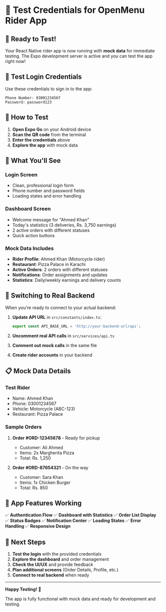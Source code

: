 # 🚀 Test Credentials for OpenMenu Rider App

## 📱 **Ready to Test!**

Your React Native rider app is now running with **mock data** for immediate testing. The Expo development server is active and you can test the app right now!

## 🔑 **Test Login Credentials**

Use these credentials to sign in to the app:

```
Phone Number: 03001234567
Password: password123
```

## 📱 **How to Test**

1. **Open Expo Go** on your Android device
2. **Scan the QR code** from the terminal
3. **Enter the credentials** above
4. **Explore the app** with mock data

## 🎯 **What You'll See**

### **Login Screen**
- Clean, professional login form
- Phone number and password fields
- Loading states and error handling

### **Dashboard Screen**
- Welcome message for "Ahmed Khan"
- Today's statistics (3 deliveries, Rs. 3,750 earnings)
- 2 active orders with different statuses
- Quick action buttons

### **Mock Data Includes**
- **Rider Profile**: Ahmed Khan (Motorcycle rider)
- **Restaurant**: Pizza Palace in Karachi
- **Active Orders**: 2 orders with different statuses
- **Notifications**: Order assignments and updates
- **Statistics**: Daily/weekly earnings and delivery counts

## 🔄 **Switching to Real Backend**

When you're ready to connect to your actual backend:

1. **Update API URL** in `src/constants/index.ts`:
   ```typescript
   export const API_BASE_URL = 'http://your-backend-url/api';
   ```

2. **Uncomment real API calls** in `src/services/api.ts`
3. **Comment out mock calls** in the same file
4. **Create rider accounts** in your backend

## 📋 **Mock Data Details**

### **Test Rider**
- Name: Ahmed Khan
- Phone: 03001234567
- Vehicle: Motorcycle (ABC-123)
- Restaurant: Pizza Palace

### **Sample Orders**
1. **Order #ORD-12345678** - Ready for pickup
   - Customer: Ali Ahmed
   - Items: 2x Margherita Pizza
   - Total: Rs. 1,250

2. **Order #ORD-87654321** - On the way
   - Customer: Sara Khan
   - Items: 1x Chicken Burger
   - Total: Rs. 850

## 🎨 **App Features Working**

✅ **Authentication Flow**
✅ **Dashboard with Statistics**
✅ **Order List Display**
✅ **Status Badges**
✅ **Notification Center**
✅ **Loading States**
✅ **Error Handling**
✅ **Responsive Design**

## 🚀 **Next Steps**

1. **Test the login** with the provided credentials
2. **Explore the dashboard** and order management
3. **Check the UI/UX** and provide feedback
4. **Plan additional screens** (Order Details, Profile, etc.)
5. **Connect to real backend** when ready

---

**Happy Testing!** 🎉

The app is fully functional with mock data and ready for development and testing.
